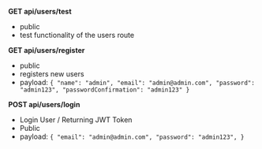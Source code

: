 **GET api/users/test**
- public
- test functionality of the users route

**GET api/users/register**
- public
- registers new users
- payload: 
`{
   "name": "admin",
   "email": "admin@admin.com",
   "password": "admin123",
   "passwordConfirmation": "admin123"
}`

**POST api/users/login**
- Login User / Returning JWT Token
- Public
- payload: 
`{
   "email": "admin@admin.com",
   "password": "admin123",
}`
